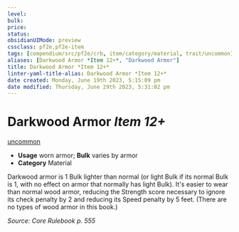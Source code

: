 ```yaml
---
level:
bulk:
price:
status:
obsidianUIMode: preview
cssclass: pf2e,pf2e-item
tags: [compendium/src/pf2e/crb, item/category/material, trait/uncommon]
aliases: [Darkwood Armor *Item 12+*, "Darkwood Armor"]
title: Darkwood Armor *Item 12+*
linter-yaml-title-alias: Darkwood Armor *Item 12+*
date created: Monday, June 19th 2023, 5:15:09 pm
date modified: Thursday, June 29th 2023, 5:31:02 pm
---
```


# Darkwood Armor *Item 12+*

[uncommon](rules/traits/uncommon.md)  

- **Usage** worn armor; **Bulk** varies by armor
- **Category** Material

Darkwood armor is 1 Bulk lighter than normal (or light Bulk if its normal Bulk is 1, with no effect on armor that normally has light Bulk). It's easier to wear than normal wood armor, reducing the Strength score necessary to ignore its check penalty by 2 and reducing its Speed penalty by 5 feet. (There are no types of wood armor in this book.)

*Source: Core Rulebook p. 555*
